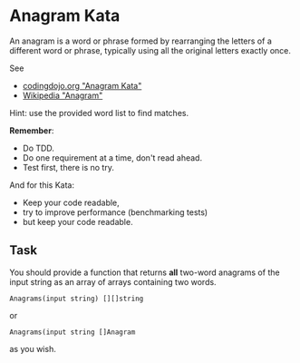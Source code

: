 # Anagram Kata

An anagram is a word or phrase formed by rearranging the letters of a different word or phrase, typically using all the
original letters exactly once.

See

- [codingdojo.org "Anagram Kata"](https://codingdojo.org/kata/Anagram/)
- [Wikipedia "Anagram"](https://en.wikipedia.org/wiki/Anagram)

Hint: use the provided word list to find matches.

__Remember__:

- Do TDD.
- Do one requirement at a time, don't read ahead.
- Test first, there is no try.

And for this Kata:

- Keep your code readable,
- try to improve performance (benchmarking tests)
- but keep your code readable.

## Task

You should provide a function that returns **all** two-word anagrams of the input string as an array of arrays
containing two words.

    Anagrams(input string) [][]string

or

    Anagrams(input string []Anagram

as you wish.